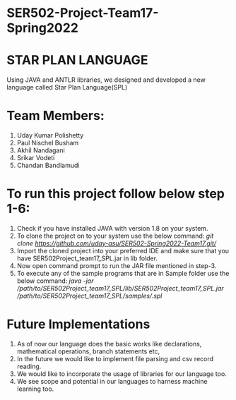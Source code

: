 # SER502-Project-Team17-Spring2022
# STAR PLAN LANGUAGE

Using JAVA and ANTLR libraries, we designed and developed a new language called Star Plan Language(SPL)

# Team Members:
1. Uday Kumar Polishetty
2. Paul Nischel Busham
3. Akhil Nandagani
4. Srikar Vodeti
5. Chandan Bandlamudi

# To run this project follow below step 1-6:
1) Check if you have installed JAVA with version 1.8 on your system.
2) To clone the project on to your system use the below command:
   *git clone https://github.com/uday-asu/SER502-Spring2022-Team17.git/*
3) Import the cloned project into your preferred IDE and make sure that you have SER502Project_team17_SPL.jar in lib
   folder.
4) Now open command prompt to run the JAR file mentioned in step-3.
5) To execute any of the sample programs that are in Sample folder use the below command:
   *java -jar /path/to/SER502Project_team17_SPL/lib/SER502Project_team17_SPL.jar /path/to/SER502Project_team17_SPL/samples/<filename>.spl*

# Future Implementations
1) As of now our language does the basic works like declarations, mathematical operations, branch statements etc,
2) In the future we would like to implement file parsing and csv record reading. 
3) We would like to incorporate the usage of libraries for our language too. 
4) We see scope and potential in our languages to harness machine learning too.

